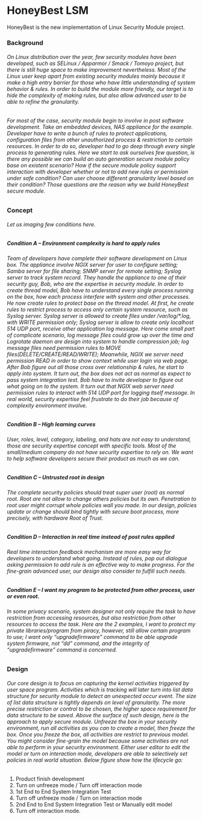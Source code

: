 # HoneyBest LSM
HoneyBest is the new implementation of Linux Security Module project. 
### Background
###### On Linux distribution over the year, few security modules have been developed, such as SELinux / Apparmor / Smack / Tomoyo project, but there is still huge space to make improvement nevertheless. Most of the Linux user keep apart from existing security modules mainly because it make a high entry barrier for those who have little understanding of system behavior & rules. In order to build the module more friendly, our target is to hide the complexity of making rules, but also allow advanced user to be able to refine the granularity. 
###### For most of the case, security module begin to involve in post software development. Take an embedded devices, NAS appliance for the example. Developer have to write a bunch of rules to protect applications, configuration files from other unauthorized process & restriction to certain resources. In order to do so, developer had to go deep through every single process to generating rules. Here we start to ask ourselves few question, is there any possible we can build an auto generation secure module policy base on existent scenario? How if the secure module policy support interaction with developer whether or not to add new rules or permission under safe condition? Can user choose different granularity level based on their condition? Those questions are the reason why we build HoneyBest secure module.
### Concept
###### Let us imaging few conditions here. 
##### Condition A – Environment complexity is hard to apply rules
###### Team of developers have complete their software development on Linux box. The appliance involve NGIX server for user to configure setting; Samba server for file sharing; SNMP server for remote setting; Syslog server to track system record. They handle the appliance to one of their security guy, Bob, who are the expertise in security module. In order to create thread model, Bob have to understand every single process running on the box, how each process interfere with system and other processes. He now create rules to protect base on the thread model. At first, he create rules to restrict process to access only certain system resource, such as Syslog server. Syslog server is allowed to create files under /var/log/*.log, with WRITE permission only; Syslog server is allow to create only localhost 514 UDP port, receive other application log message. Here come small part of complicate scenario, log message files could grow up over the time and Logrotate daemon are design into system to handle compression job; log message files need permission rules to MOVE files(DELETE/CREATE/READ/WRITE); Meanwhile, NGIX we server need permission READ in order to show context while user login via web page. After Bob figure out all those cross over relationship & rules, he start to apply into system. It turn out, the box does not act as normal as expect to pass system integration test. Bob have to invite developer to figure out what going on to the system. It turn out that NGIX web server need permission rules to interact with 514 UDP port for logging itself message. In real world, security expertise feel frustrate to do their job because of complexity environment involve.
##### Condition B – High learning curves
###### User, roles, level, category, labeling, and hats are not easy to understand, those are security expertise concept with specific tools. Most of the small/medium company do not have security expertise to rely on. We want to help software developers secure their product as much as we can.
##### Condition C – Untrusted root in design
###### The complete security policies should treat super user (root) as normal root. Root are not allow to change others policies but its own. Penetration to root user might corrupt whole policies wall you made. In our design, policies update or change should bind tightly with secure boot process, more precisely, with hardware Root of Trust.
##### Condition D – Interaction in real time instead of post rules applied
###### Real time interaction feedback mechanism are more easy way for developers to understand what going. Instead of rules, pop out dialogue asking permission to add rule is an effective way to make progress. For the fine-grain advanced user, our design also consider to fulfill such needs.
##### Condition E – I want my program to be protected from other process, user or even root.
###### In some privacy scenario, system designer not only require the task to have restriction from accessing resources, but also restriction from other resources to access the task. Here are the 2 examples, I want to protect my private libraries/program from piracy, however, still allow certain program to use; I want only “upgradefirmware” command to be able upgrade system firmware, not “dd” command, and the integrity of “upgradefirmware” command is concerned. 
### Design
###### Our core design is to focus on capturing the kernel activities triggered by user space program. Activities which is tracking will later turn into list data structure for security module to detect an unexpected occur event. The size of list data structure is tightly depends on level of granularity. The more precise restriction or control to be chosen, the higher space requirement for data structure to be saved. Above the surface of such design, here is the approach to apply secure module. Unfreeze the box in your security environment, run all activities as you can to create a model, then freeze the box. Once you freeze the box, all activities are restrict to previous model. You might consider fine-grain the model because some activities are not able to perform in your security environment. Either user editor to edit the model or turn on interaction mode, developers are able to selectively set policies in real world situation. Below figure show how the lifecycle go:
1.	Product finish development
2.	Turn on unfreeze mode / Turn off interaction mode
3.	1st End to End System Integration Test 
4.	Turn off unfreeze mode / Turn on interaction mode
5.	2nd End to End System Integration Test or Manually edit model
6.	Turn off interaction mode.


